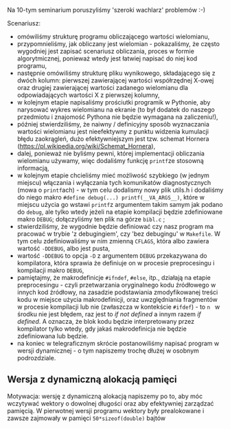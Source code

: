 Na 10-tym seminarium poruszyliśmy 'szeroki wachlarz' problemów :-)

Scenariusz:

* omówiliśmy strukturę programu obliczającego wartości wielomianu,
* przypomnieliśmy, jak obliczany jest wielomian - pokazaliśmy, że często wygodniej jest zapisać scenariusz obliczania, 
  proces w formie algorytmicznej, ponieważ wtedy jest łatwiej napisać do niej kod programu, 
* następnie omówiliśmy strukturę pliku wynikowego, składającego się z dwóch kolumn: pierwszej zawierającej wartości 
   współrzędnej X-owej oraz drugiej zawierającej wartości zadanego wielomianu dla odpowiadających wartości X z 
   pierwszej kolumny,
* w kolejnym etapie napisaliśmy prościutki programik w Pythonie, aby narysować wykres wielomianu na ekranie 
  (to był dodatek do naszego przedmiotu i znajomość Pythona nie będzie wymagana na zaliczeniu!), 
* później stwierdziliśmy, że naiwny / definicyjny sposób wyznaczania wartości wielomianu jest nieefektywny 
  z punktu widzenia kumulacji błędu zaokrągleń, dużo efektywniejszym jest 
  tzw. schemat Hornera (<https://pl.wikipedia.org/wiki/Schemat_Hornera>),
* dalej, ponieważ nie byliśmy pewni, której implementacji obliczania wielomianu używamy, więc dodaliśmy 
  funkcję `printf`ze stosowną informacją,
* w kolejnym etapie chcieliśmy mieć możliwość szybkiego (w jednym miejscu) włączania i wyłączania tych 
  komunikatów diagnostycznych (mowa o `printf`ach) - w tym celu dodalismy nowy plik utils.h i dodaliśmy do 
  niego makro `#define debug(...) printf(__VA_ARGS__)`, które w miejscu użycia go wstawi `printf`z argumentem 
  takim samym jak podano do `debug`, ale tylko wtedy jeżeli na etapie kompilacji będzie zdefiniowane makro `DEBUG`; 
  dołączyliśmy ten plik na górze `bibl.c` ; 
* stwierdziliśmy, że wygodnie będzie  definiować czy nasz program ma pracować w trybie 'z debugingiem', 
  czy 'bez debugingu' w `Makefile`. W tym celu zdefiniowaliśmy w nim zmienną `CFLAGS`, która albo zawiera 
  wartość `-DDEBUG`, albo jest pusta,
* wartość `-DDEBUG` to opcja `-D` z argumentem `DEBUG` przekazywana do kompilatora, która sprawia że definiuje on 
  w procesie preprocesingu i kompilacji makro `DEBUG`,
* pamiętajmy, że makrodefinicje `#ifndef`, `#else`, itp., działają na etapie preprocesingu - czyli przetwarzania 
  oryginalnego kodu źródłowego w innych kod źródłowy, na zasadzie podstawiania zmodyfikowanej treści kodu w miejsce 
  użycia makrodefinicji, oraz uwzględniania fragmentów w procesie kompilacji lub nie (zwłaszcza w kontekście `#ifdef`) - 
  to `n ` w środku nie jest błędem, raz jest to *if not defined* a innym razem *if defined*. A oznacza, że blok kodu 
  będzie interpretowany przez kompilator tylko wtedy, gdy jakaś makrodefinicja nie będzie zdefiniowana lub będzie.
* na koniec w telegraficznym skrócie postanowiliśmy napisać program w wersji dynamicznej - o tym napiszemy trochę dłużej 
  w osobnym podrozdziale.

## Wersja z dynamiczną alokacją pamięci

Motywacja: wersję z dynamiczną alokacją napiszemy po to, aby móc wczytywać wektory o dowolnej długości oraz aby 
efektywniej zarządzać pamięcią. W pierwotnej wersji programu wektory były prealokowane i zawsze zajmowały 
w pamięci `50*sizeof(double)` bajtów
